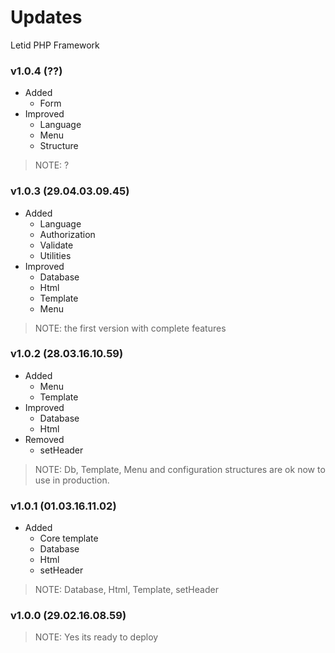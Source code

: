 Updates
==========
Letid PHP Framework


### v1.0.4 (??)
- Added
    - Form
- Improved
    - Language
    - Menu
    - Structure

> NOTE: ?

### v1.0.3 (29.04.03.09.45)
- Added
    - Language
    - Authorization
    - Validate
    - Utilities
- Improved
    - Database
    - Html
    - Template
    - Menu

> NOTE: the first version with complete features

### v1.0.2 (28.03.16.10.59)
- Added
    - Menu
    - Template
- Improved
    - Database
    - Html
- Removed
    - setHeader

> NOTE: Db, Template, Menu and configuration structures are ok now to use in production.

### v1.0.1 (01.03.16.11.02)
- Added
    - Core template
    - Database
    - Html
    - setHeader

> NOTE: Database, Html, Template, setHeader

### v1.0.0 (29.02.16.08.59)

> NOTE: Yes its ready to deploy